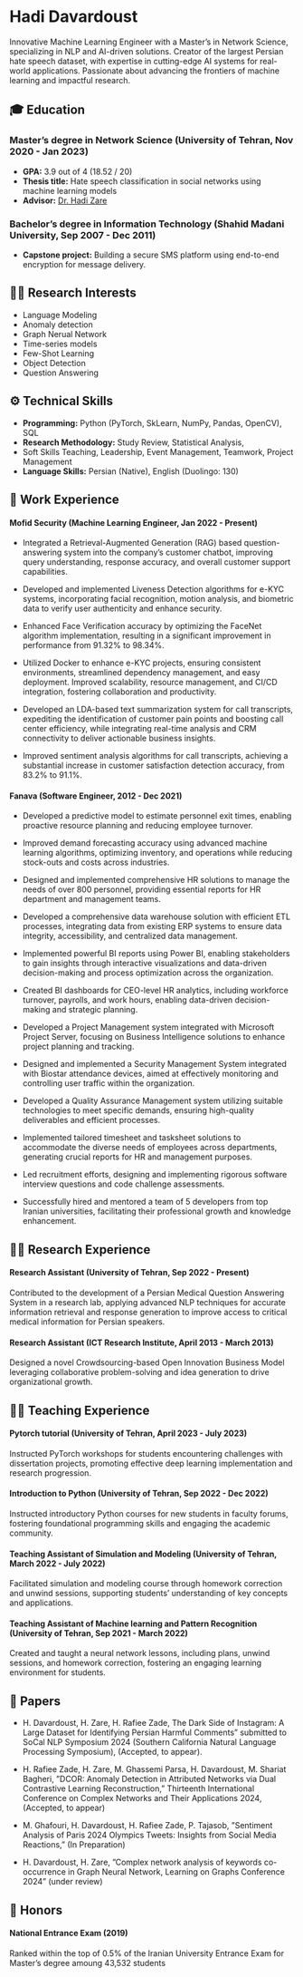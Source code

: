 # Hadi Davardoust

Innovative Machine Learning Engineer with a Master’s in Network Science, specializing in NLP and AI-driven solutions. Creator of the largest Persian hate speech dataset, with expertise in cutting-edge AI systems for real-world applications. Passionate about advancing the frontiers of machine learning and impactful research.


## 🎓 Education

### Master’s degree in Network Science (University of Tehran, Nov 2020 - Jan 2023)
- **GPA:** 3.9 out of 4 (18.52 / 20)
- **Thesis title:** Hate speech classification in social networks using machine learning models
- **Advisor:** [Dr. Hadi Zare](https://profile.ut.ac.ir/en/~h.zare)

### Bachelor’s degree in Information Technology (Shahid Madani University, Sep 2007 - Dec 2011)
- **Capstone project:** Building a secure SMS platform using end-to-end encryption for message delivery.

## 👨‍💻 Research Interests

- Language Modeling
- Anomaly detection
- Graph Nerual Network  
- Time-series models  
- Few-Shot Learning  
- Object Detection  
- Question Answering

## ⚙️ Technical Skills

- **Programming:** Python (PyTorch, SkLearn, NumPy, Pandas, OpenCV), SQL  
- **Research Methodology:** Study Review, Statistical Analysis,  
- Soft Skills Teaching, Leadership, Event Management, Teamwork, Project Management  
- **Language Skills:** Persian (Native), English (Duolingo: 130)

## 🏢  Work Experience
#### Mofid Security (Machine Learning Engineer,  Jan 2022 - Present)
* Integrated a Retrieval-Augmented Generation (RAG) based question-answering system into the company’s customer chatbot, improving query understanding, response accuracy, and overall customer support capabilities.

- Developed and implemented Liveness Detection algorithms for e-KYC systems, incorporating facial recognition, motion analysis, and biometric data to verify user authenticity and enhance security.  

- Enhanced Face Verification accuracy by optimizing the FaceNet algorithm implementation, resulting in a significant improvement in performance from 91.32% to 98.34%.
  
- Utilized Docker to enhance e-KYC projects, ensuring consistent environments, streamlined dependency management, and easy deployment. Improved scalability, resource management, and CI/CD integration, fostering collaboration and productivity.
  
- Developed an LDA-based text summarization system for call transcripts, expediting the identification of customer pain points and boosting call center efficiency, while integrating real-time analysis and CRM connectivity to deliver actionable business insights.
  
- Improved sentiment analysis algorithms for call transcripts, achieving a substantial increase in  customer satisfaction detection accuracy, from 83.2% to 91.1%.

#### Fanava (Software Engineer, 2012 - Dec 2021) 
- Developed a predictive model to estimate personnel exit times, enabling proactive resource planning and reducing employee turnover.  

- Improved demand forecasting accuracy using advanced machine learning algorithms, optimizing  inventory, and operations while reducing stock-outs and costs across industries.
  
- Designed and implemented comprehensive HR solutions to manage the needs of over 800 personnel, providing essential reports for HR department and management teams.
  
-  Developed a comprehensive data warehouse solution with efficient ETL processes, integrating data  from existing ERP systems to ensure data integrity, accessibility, and centralized data management.
  
-  Implemented powerful BI reports using Power BI, enabling stakeholders to gain insights through interactive visualizations and data-driven decision-making and process optimization across the  organization.
  
-  Created BI dashboards for CEO-level HR analytics, including workforce turnover, payrolls, and  work hours, enabling data-driven decision-making and strategic planning.
  
-  Developed a Project Management system integrated with Microsoft Project Server, focusing on  Business Intelligence solutions to enhance project planning and tracking.
  
-  Designed and implemented a Security Management System integrated with Biostar attendance  devices, aimed at effectively monitoring and controlling user traffic within the organization.
  
-  Developed a Quality Assurance Management system utilizing suitable technologies to meet specific  demands, ensuring high-quality deliverables and efficient processes.
    
-  Implemented tailored timesheet and tasksheet solutions to accommodate the diverse needs of employees across departments, generating crucial reports for HR and management purposes.
  
-  Led recruitment efforts, designing and implementing rigorous software interview questions and  code challenge assessments.
  
-  Successfully hired and mentored a team of 5 developers from top Iranian universities, facilitating  their professional growth and knowledge enhancement.

## 👨‍💻 Research Experience

#### Research Assistant (University of Tehran, Sep 2022 - Present) 

Contributed to the development of a Persian Medical Question Answering System in a research  lab, applying advanced NLP techniques for accurate information retrieval and response generation to improve access to critical medical information for Persian speakers.

#### Research Assistant (ICT Research Institute, April 2013 - March 2013) 
Designed a novel Crowdsourcing-based Open Innovation Business Model leveraging collaborative problem-solving and idea generation to drive organizational growth.


## 🧑‍🏫 Teaching Experience

#### Pytorch tutorial (University of Tehran, April 2023 - July 2023) 

Instructed PyTorch workshops for students encountering challenges with dissertation projects,  promoting effective deep learning implementation and research progression.

#### Introduction to Python (University of Tehran, Sep 2022 - Dec 2022) 
Instructed introductory Python courses for new students in faculty forums, fostering foundational programming skills and engaging the academic community.

#### Teaching Assistant of Simulation and Modeling (University of Tehran, March 2022 - July 2022) 

Facilitated simulation and modeling course through homework correction and unwind sessions, supporting students’ understanding of key concepts and applications.

#### Teaching Assistant of Machine learning and Pattern Recognition (University of Tehran, Sep 2021 - March 2022) 

Created and taught a neural network lessons, including plans, unwind sessions, and homework correction, fostering an engaging learning environment for students.

## 📃 Papers

- H. Davardoust, H. Zare, H. Rafiee Zade, The Dark Side of Instagram: A Large Dataset for  Identifying Persian Harmful Comments” submitted to SoCal NLP Symposium 2024 (Southern  California Natural Language Processing Symposium), (Accepted, to appear).  

- H. Rafiee Zade, H. Zare, M. Ghassemi Parsa, H. Davardoust, M. Shariat Bagheri, ”DCOR:  Anomaly Detection in Attributed Networks via Dual Contrastive Learning Reconstruction,” Thirteenth International Conference on Complex Networks and Their Applications 2024, (Accepted,  to appear)
  
- M. Ghafouri, H. Davardoust, H. Rafiee Zade, P. Tajasob, ”Sentiment Analysis of Paris 2024  Olympics Tweets: Insights from Social Media Reactions,” (In Preparation)
  
- H. Davardoust, H. Zare, ”Complex network analysis of keywords co-occurrence in Graph Neural  Network, Learning on Graphs Conference 2024” (under review)

## 🏅 Honors

#### National Entrance Exam (2019) 
 Ranked within the top of 0.5% of the Iranian University  Entrance Exam for Master’s degree amoung 43,532 students
